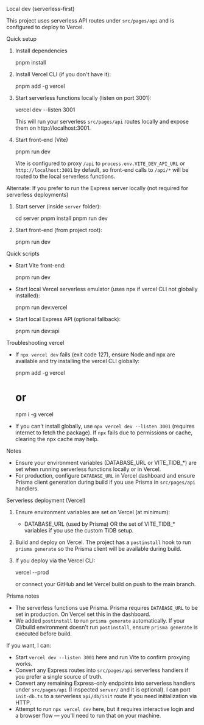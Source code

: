Local dev (serverless-first)

This project uses serverless API routes under `src/pages/api` and is configured to deploy to Vercel.

Quick setup

1. Install dependencies

   pnpm install

2. Install Vercel CLI (if you don't have it):

   pnpm add -g vercel

3. Start serverless functions locally (listen on port 3001):

   vercel dev --listen 3001

   This will run your serverless `src/pages/api` routes locally and expose them on http://localhost:3001.

4. Start front-end (Vite)

   pnpm run dev

   Vite is configured to proxy `/api` to `process.env.VITE_DEV_API_URL` or `http://localhost:3001` by default, so front-end calls to `/api/*` will be routed to the local serverless functions.

Alternate: If you prefer to run the Express server locally (not required for serverless deployments)

1. Start server (inside `server` folder):

   cd server
   pnpm install
   pnpm run dev

2. Start front-end (from project root):

   pnpm run dev

Quick scripts

- Start Vite front-end:

  pnpm run dev

- Start local Vercel serverless emulator (uses npx if vercel CLI not globally installed):

  pnpm run dev:vercel

- Start local Express API (optional fallback):

  pnpm run dev:api

Troubleshooting vercel

- If `npx vercel dev` fails (exit code 127), ensure Node and npx are available and try installing the vercel CLI globally:

  pnpm add -g vercel

  # or
  npm i -g vercel

- If you can't install globally, use `npx vercel dev --listen 3001` (requires internet to fetch the package). If `npx` fails due to permissions or cache, clearing the npx cache may help.

Notes

- Ensure your environment variables (DATABASE_URL or VITE_TIDB_*) are set when running serverless functions locally or in Vercel.
- For production, configure `DATABASE_URL` in Vercel dashboard and ensure Prisma client generation during build if you use Prisma in `src/pages/api` handlers.

Serverless deployment (Vercel)

1. Ensure environment variables are set on Vercel (at minimum):

   - DATABASE_URL (used by Prisma) OR the set of VITE_TIDB_* variables if you use the custom TiDB setup.

2. Build and deploy on Vercel. The project has a `postinstall` hook to run `prisma generate` so the Prisma client will be available during build.

3. If you deploy via the Vercel CLI:

   vercel --prod

   or connect your GitHub and let Vercel build on push to the main branch.

Prisma notes

- The serverless functions use Prisma. Prisma requires `DATABASE_URL` to be set in production. On Vercel set this in the dashboard.
- We added `postinstall` to run `prisma generate` automatically. If your CI/build environment doesn't run `postinstall`, ensure `prisma generate` is executed before build.

If you want, I can:
- Start `vercel dev --listen 3001` here and run Vite to confirm proxying works.
- Convert any Express routes into `src/pages/api` serverless handlers if you prefer a single source of truth.
- Convert any remaining Express-only endpoints into serverless handlers under `src/pages/api` (I inspected `server/` and it is optional). I can port `init-db.ts` to a serverless `api/db/init` route if you need initialization via HTTP.
- Attempt to run `npx vercel dev` here, but it requires interactive login and a browser flow — you'll need to run that on your machine.
